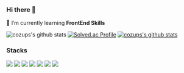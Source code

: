 ### Hi there 👋

<!--
**cozups/cozups** is a ✨ _special_ ✨ repository because its `README.md` (this file) appears on your GitHub profile.

Here are some ideas to get you started:

- 🔭 I’m currently working on ...
- 🌱 I’m currently learning ...
- 👯 I’m looking to collaborate on ...
- 🤔 I’m looking for help with ...
- 💬 Ask me about ...
- 📫 How to reach me: ...
- 😄 Pronouns: ...
- ⚡ Fun fact: ...
-->
🌱 I’m currently learning **FrontEnd Skills**


![cozups's github stats](https://github-readme-stats.vercel.app/api?username=cozups&show_icons=true)
[![Solved.ac Profile](http://mazassumnida.wtf/api/v2/generate_badge?boj=cozups)](https://solved.ac/cozups/)
[![cozups's github stats](https://github-readme-stats.vercel.app/api/top-langs/?username=cozups&show_icons=true&hide_border=true&title_color=004386&icon_color=004386&layout=compact)](https://github.com/cozups)

### Stacks
<div align="left">
  <img src="https://img.shields.io/badge/c++-00599C?style=for-the-badge&logo=c%2B%2B&logoColor=white">
  <img src="https://img.shields.io/badge/python-3776AB?style=for-the-badge&logo=python&logoColor=white"> 
  <img src="https://img.shields.io/badge/html5-E34F26?style=for-the-badge&logo=html5&logoColor=white">
  <img src="https://img.shields.io/badge/css-1572B6?style=for-the-badge&logo=css3&logoColor=white">
  <img src="https://img.shields.io/badge/javascript-F7DF1E?style=for-the-badge&logo=javascript&logoColor=black">
  <img src="https://img.shields.io/badge/React-61DAFB?style=for-the-badge&logo=react&logoColor=black">
  <img src="https://img.shields.io/badge/React Native-61DAFB?style=for-the-badge&logo=react&logoColor=black">
</div>
